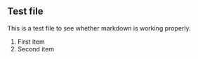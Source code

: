 Test file
---------

This is a test file to see whether markdown is working properly.

1. First item
2. Second item

